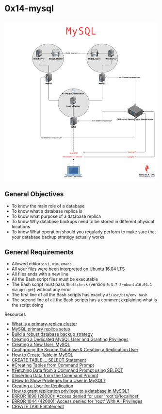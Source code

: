 # 0x14-mysql

## <p align="center">![alt text](https://github.com/Dikachis/alx-system_engineering-devops/blob/main/image_devops/0x14_MySQL.png?raw=true)</p>

## General Objectives
- To know the main role of a database
- To know what a database replica is
- To know what purpose of a database replica
- To know Why database backups need to be stored in different physical locations
- To know What operation should you regularly perform to make sure that your database backup strategy actually works

## General Requirements
- Allowed editors: ``vi``, ``vim``, ``emacs``
- All your files were been interpreted on Ubuntu 16.04 LTS
- All files ends with a new line
- All the Bash script files must be executable
- The Bash script must pass ``Shellcheck`` (version ``0.3.7-5~ubuntu16.04.1`` via ``apt-get``) without any error
- The first line of all the Bash scripts has exactly ``#!/usr/bin/env bash``
- The second line of all the Bash scripts has a comment explaining what is the script doing

Resources
- [What is a primary-replica cluster](https://www.digitalocean.com/community/tutorials/how-to-choose-a-redundancy-plan-to-ensure-high-availability#sql-replication)
- [MySQL primary replica setup](https://www.digitalocean.com/community/tutorials/how-to-set-up-replication-in-mysql)
- [Build a robust database backup strategy](https://www.databasejournal.com/ms-sql/developing-a-sql-server-backup-strategy/)
- [Creating a Dedicated MySQL User and Granting Privileges](https://www.digitalocean.com/community/tutorials/how-to-install-mysql-on-ubuntu-20-04)
- [Creating a New User, MySQL](https://www.digitalocean.com/community/tutorials/how-to-create-a-new-user-and-grant-permissions-in-mysql)
- [Configuring the Source Database & Creating a Replication User](https://www.digitalocean.com/community/tutorials/how-to-set-up-replication-in-mysql)
- [How to Create Table in MySQL](https://www.guru99.com/how-to-create-a-database.html)
- [CREATE TABLE ... SELECT Statement](https://dev.mysql.com/doc/refman/8.0/en/create-table-select.html)
- [#Creating Tables from Command Prompt](https://www.tutorialspoint.com/mysql/mysql-create-tables.htm)
- [#Fetching Data from a Command Prompt using SELECT](https://www.tutorialspoint.com/mysql/mysql-select-query.htm)
- [#Inserting Data from the Command Prompt](https://www.tutorialspoint.com/mysql/mysql-insert-query.htm)
- [#How to Show Privileges for a User in MySQL?](https://phoenixnap.com/kb/mysql-show-user-privileges)
- [Creating a User for Replication](https://dev.mysql.com/doc/refman/8.0/en/replication-howto-repuser.html)
- [How to grant replication privilege to a database in MySQL?](https://www.tutorialspoint.com/how-to-grant-replication-privilege-to-a-database-in-mysql)
- [ERROR 1698 (28000): Access denied for user 'root'@'localhost'](https://stackoverflow.com/questions/39281594/error-1698-28000-access-denied-for-user-rootlocalhost)
- [ERROR 1044 (42000): Access denied for 'root' With All Privileges](https://stackoverflow.com/questions/21714869/error-1044-42000-access-denied-for-root-with-all-privileges)
- [CREATE TABLE Statement](https://dev.mysql.com/doc/refman/5.7/en/create-table.html)


